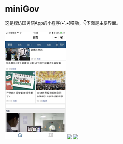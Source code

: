 # miniGov
这是模仿国务院App的小程序(•̀˓◞•́)哎呦，👇下面是主要界面。


<img width="200"  src="https://github.com/LevenWin/miniGov/blob/master/preview/1.jpg"/>
<img width="250"  src="https://github.com/LevenWin/miniGov/blob/master/preview/2.jpg"/>
<img width="250"  src="https://github.com/LevenWin/miniGov/blob/master/preview/3.jpg"/>


